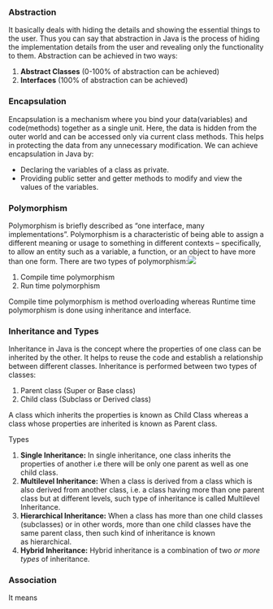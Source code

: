 ### Abstraction
It basically deals with hiding the details and showing the essential things to the user. Thus you can say that abstraction in Java is the process of hiding the implementation details from the user and revealing only the functionality to them. Abstraction can be achieved in two ways:

1.  **Abstract Classes** (0-100% of abstraction can be achieved)
2.  **Interfaces** (100% of abstraction can be achieved)

### Encapsulation
Encapsulation is a mechanism where you bind your data(variables) and code(methods) together as a single unit. Here, the data is hidden from the outer world and can be accessed only via current class methods. This helps in protecting the data from any unnecessary modification. We can achieve encapsulation in Java by:

-   Declaring the variables of a class as private.
-   Providing public setter and getter methods to modify and view the values of the variables.

### Polymorphism
Polymorphism is briefly described as “one interface, many implementations”. Polymorphism is a characteristic of being able to assign a different meaning or usage to something in different contexts – specifically, to allow an entity such as a variable, a function, or an object to have more than one form. There are two types of polymorphism:![](https://d1jnx9ba8s6j9r.cloudfront.net/blog/wp-content/uploads/2017/04/Polymorphism-483x300.png)

1.  Compile time polymorphism
2.  Run time polymorphism

Compile time polymorphism is method overloading whereas Runtime time polymorphism is done using inheritance and interface.

### Inheritance and Types
Inheritance in Java is the concept where the properties of one class can be inherited by the other. It helps to reuse the code and establish a relationship between different classes. Inheritance is performed between two types of classes:

1.  Parent class (Super or Base class)
2.  Child class (Subclass or Derived class)

A class which inherits the properties is known as Child Class whereas a class whose properties are inherited is known as Parent class.

Types 

1.  **Single Inheritance:** In single inheritance, one class inherits the properties of another i.e there will be only one parent as well as one child class.
2.  **Multilevel Inheritance:** When a class is derived from a class which is also derived from another class, i.e. a class having more than one parent class but at different levels, such type of inheritance is called Multilevel Inheritance.
3.  **Hierarchical Inheritance:** When a class has more than one child classes (subclasses) or in other words, more than one child classes have the same parent class, then such kind of inheritance is known as hierarchical.
4.  **Hybrid Inheritance:** Hybrid inheritance is a combination of two _or more types_ of inheritance.

### Association
It means